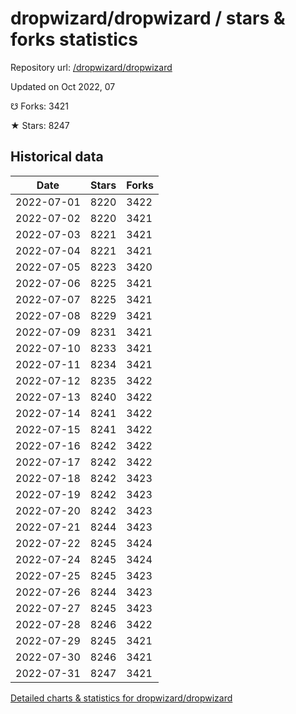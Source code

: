# dropwizard/dropwizard / stars & forks statistics

Repository url: [/dropwizard/dropwizard](https://github.com/dropwizard/dropwizard)

Updated on Oct 2022, 07

☋ Forks: 3421

★ Stars: 8247

## Historical data
| Date | Stars | Forks |
|------|-------|-------|
| 2022-07-01 | 8220 | 3422 | 
| 2022-07-02 | 8220 | 3421 | 
| 2022-07-03 | 8221 | 3421 | 
| 2022-07-04 | 8221 | 3421 | 
| 2022-07-05 | 8223 | 3420 | 
| 2022-07-06 | 8225 | 3421 | 
| 2022-07-07 | 8225 | 3421 | 
| 2022-07-08 | 8229 | 3421 | 
| 2022-07-09 | 8231 | 3421 | 
| 2022-07-10 | 8233 | 3421 | 
| 2022-07-11 | 8234 | 3421 | 
| 2022-07-12 | 8235 | 3422 | 
| 2022-07-13 | 8240 | 3422 | 
| 2022-07-14 | 8241 | 3422 | 
| 2022-07-15 | 8241 | 3422 | 
| 2022-07-16 | 8242 | 3422 | 
| 2022-07-17 | 8242 | 3422 | 
| 2022-07-18 | 8242 | 3423 | 
| 2022-07-19 | 8242 | 3423 | 
| 2022-07-20 | 8242 | 3423 | 
| 2022-07-21 | 8244 | 3423 | 
| 2022-07-22 | 8245 | 3424 | 
| 2022-07-24 | 8245 | 3424 | 
| 2022-07-25 | 8245 | 3423 | 
| 2022-07-26 | 8244 | 3423 | 
| 2022-07-27 | 8245 | 3423 | 
| 2022-07-28 | 8246 | 3422 | 
| 2022-07-29 | 8245 | 3421 | 
| 2022-07-30 | 8246 | 3421 | 
| 2022-07-31 | 8247 | 3421 | 


[Detailed charts & statistics for dropwizard/dropwizard](https://reviewgithub.com/rep/dropwizard/dropwizard)
